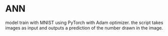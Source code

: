 # ANN
model train with MNIST using PyTorch with Adam optimizer.
the script takes images as input and outputs a prediction of the number drawn in the image. 
